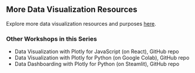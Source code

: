 ## More Data Visualization Resources

Explore more data visualization resources and purposes [here](https://shanghai.hosting.nyu.edu/data/viz/resources.html).

### Other Workshops in this Series
- Data Visualization with Plotly for JavaScript (on React), GitHub repo
- Data Visualization with Plotly for Python (on Google Colab), GitHub repo
- Data Dashboarding with Plotly for Python (on Steamlit), GitHub repo
